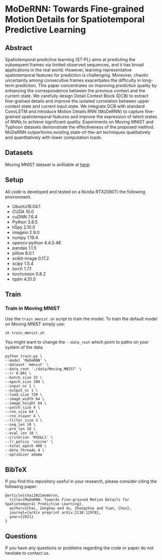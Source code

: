 # MoDeRNN: Towards Fine-grained Motion Details for Spatiotemporal Predictive Learning

## Abstract
Spatiotemporal predictive learning (ST-PL) aims at predicting the subsequent frames via limited observed sequences, and it has broad applications in the real world. However, learning representative spatiotemporal features for prediction is challenging. Moreover, chaotic uncertainty among consecutive frames exacerbates the difficulty in long-term prediction. This paper concentrates on improving prediction quality by enhancing the correspondence between the previous context and the current state. We carefully design Detail Context Block (DCB) to extract fine-grained details and improve the isolated correlation between upper context state and current input state. We integrate DCB with standard ConvLSTM and introduce Motion Details RNN (MoDeRNN) to capture fine-grained spatiotemporal features and improve the expression of latent states of RNNs to achieve significant quality. Experiments on Moving MNIST and Typhoon datasets demonstrate the effectiveness of the proposed method. MoDeRNN outperforms existing state-of-the-art techniques qualitatively and quantitatively with lower computation loads.



## Datasets
<!-- ## Pre-trained Models and Datasets -->
<!-- Pretrained Model will be released soon! -->
Moving MNIST dataset is avilliable at [here](https://drive.google.com/drive/folders/1Dl0WcevBRSsLn6KYJ7-zxMjLqo1S7WVr?usp=sharing):

## Setup
All code is developed and tested on a Nvidia RTX2080Ti the following environment.
- Ubuntu18.04.1
- CUDA 10.0
- cuDNN 7.6.4
- Python 3.8.5
- h5py 2.10.0
- imageio 2.9.0
- numpy 1.19.4
- opencv-python 4.4.0.46
- pandas 1.1.5
- pillow 8.0.1
- scikit-image 0.17.2
- scipy 1.5.4
- torch 1.7.1
- torchvision 0.8.2
- tqdm 4.51.0


## Train
### Train in Moving MNIST
Use the `train_mmnist.sh` script to train the model. To train the default model on Moving MNIST simply use:
```shell
sh train_mmnist.sh
```
You might want to change the `--data_root` which point to paths on your system of the data.

```
python train.py \
--model 'MoDeRNN' \
--dataset 'mmnist' \
--data_root './data/Moving_MNIST' \
--lr 0.001 \
--batch_size 32 \
--epoch_size 200 \
--input_nc 1 \
--output_nc 1 \
--load_size 720 \
--image_width 64 \
--image_height 64 \
--patch_size 4 \
--rnn_size 64 \
--rnn_nlayer 4 \
--filter_size 3 \
--seq_len 10 \
--pre_len 10 \
--eval_len 10 \
--criterion 'MSE&L1' \
--lr_policy 'cosine' \
--total_epoch 400 \
--data_threads 4 \
--optimizer adamw
```

## BibTeX
If you find this repository useful in your research, please consider citing the following paper:
```
@article{chai2021modernn,
  title={MoDeRNN: Towards Fine-grained Motion Details for Spatiotemporal Predictive Learning},
  author={Chai, Zenghao and Xu, Zhengzhuo and Yuan, Chun},
  journal={arXiv preprint arXiv:2110.12978},
  year={2021}
}
```


## Questions
If you have any questions or problems regarding the code or paper do not hesitate to contact us.